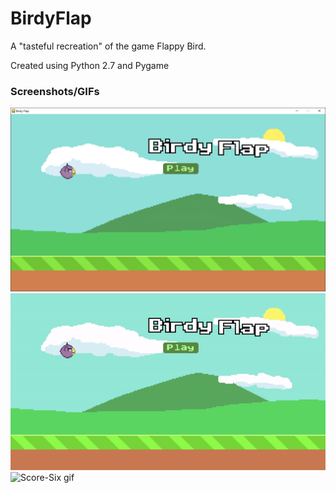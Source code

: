 # BirdyFlap
A "tasteful recreation" of the game Flappy Bird.

Created using Python 2.7 and Pygame

### Screenshots/GIFs
![Titlescreen screenshot](/screenshots/titlescreen.png?raw=true "Title Screen")
![Titlescreen gif](/screenshots/titlescreen_gif.gif?raw=true "Title Screen GIF")
![Score-Six gif](/screenshots/score-six.gif?raw=true "Gameplay GIF")
